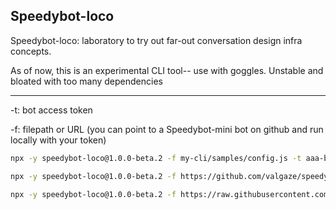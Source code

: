 ## Speedybot-loco

Speedybot-loco: laboratory to try out far-out conversation design infra concepts.

As of now, this is an experimental CLI tool-- use with goggles. Unstable and bloated with too many dependencies

---

-t: bot access token

-f: filepath or URL (you can point to a Speedybot-mini bot on github and run locally with your token)

```sh
npx -y speedybot-loco@1.0.0-beta.2 -f my-cli/samples/config.js -t aaa-bbb-ccc-ddd-eee-fff
```

```sh
npx -y speedybot-loco@1.0.0-beta.2 -f https://github.com/valgaze/speedybot-loco/blob/deploy/samples/config.ts -t aaa-bbb-ccc-ddd-eee-fff
```

```sh
npx -y speedybot-loco@1.0.0-beta.2 -f https://raw.githubusercontent.com/valgaze/speedybot-loco/deploy/samples/config.ts -t aaa-bbb-ccc-ddd-eee-fff
```
